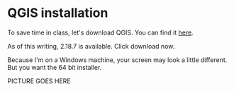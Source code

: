 # QGIS installation

To save time in class, let's download QGIS. You can find it [here](http://www.qgis.org/en/site/). 

As of this writing, 2.18.7 is available. Click download now. 

Because I'm on a Windows machine, your screen may look a little different. But you want the 64 bit installer. 

PICTURE GOES HERE



